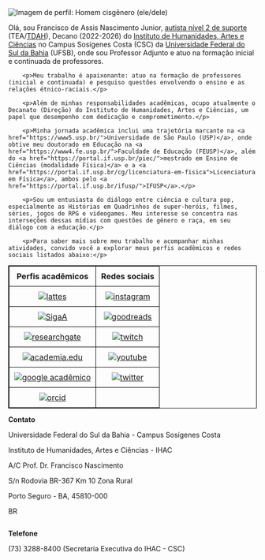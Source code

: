 
<html lang="pt-BR">
<head>
<meta charset="UTF-8">
<meta name="viewport" content="width=device-width, initial-scale=1.0">
<title>Sobre</title>
<style>
    .container {
        display: flex;
        justify-content: space-between;
        flex-wrap: wrap;
    }

    .column {
        flex: 1;
        margin-right: 20px;
        margin-bottom: 20px;
    }

    img {
        max-width: 100%;
        height: auto;
    }

    table {
        width: 100%;
    }

    table, th, td {
        border: 1px solid black;
        border-collapse: collapse;
    }

    th, td {
        padding: 10px;
        text-align: left;
    }
</style>
</head>
<body>

<div class="container">
    <div class="column">
        <img src="https://itxesco.github.io/imagens/perfil/perfil_2.jpg" alt="Imagem de perfil: Homem cisgênero (ele/dele)">
    </div>
    <div class="column">
        <p>Olá, sou Francisco de Assis Nascimento Junior, <a href="https://autismoerealidade.org.br/2024/02/08/o-que-sao-niveis-de-suporte-no-tea-e-como-eles-podem-auxiliar-no-diagnostico/"> autista nível 2 de suporte</a> (TEA/<a href="https://evoluirdesenvolvimento.com.br/superdotacao-e-autismo/>AH</a>/<a href="https://www.msdmanuals.com/pt-br/casa/problemas-de-sa%C3%BAde-infantil/dist%C3%BArbios-de-aprendizagem-e-do-desenvolvimento/transtorno-do-d%C3%A9ficit-de-aten%C3%A7%C3%A3o-com-hiperatividade-tdah">TDAH</a>), Decano (2022-2026) do <a href="https://www.ufsb.edu.br/ihac/"> Instituto de Humanidades, Artes e Ciências</a> no Campus Sosígenes Costa (CSC) da <a href="https://ufsb.edu.br/">Universidade Federal do Sul da Bahia</a> (UFSB), onde sou Professor Adjunto e atuo na formação inicial e continuada de professores.</p>

        <p>Meu trabalho é apaixonante: atuo na formação de professores (inicial e continuada) e pesquiso questões envolvendo o ensino e as relações étnico-raciais.</p>

        <p>Além de minhas responsabilidades acadêmicas, ocupo atualmente o Decanato (Direção) do Instituto de Humanidades, Artes e Ciências, um papel que desempenho com dedicação e comprometimento.</p>

        <p>Minha jornada acadêmica inclui uma trajetória marcante na <a href="https://www5.usp.br/">Universidade de São Paulo (USP)</a>, onde obtive meu doutorado em Educação na <a href="https://www4.fe.usp.br/">Faculdade de Educação (FEUSP)</a>, além do <a href="https://portal.if.usp.br/piec/">mestrado em Ensino de Ciências (modalidade Física)</a> e a <a href="https://portal.if.usp.br/cg/licenciatura-em-fisica">Licenciatura em Física</a>, ambos pelo <a href="https://portal.if.usp.br/ifusp/">IFUSP</a>.</p>

        <p>Sou um entusiasta do diálogo entre ciência e cultura pop, especialmente as Histórias em Quadrinhos de super-heróis, filmes, séries, jogos de RPG e videogames. Meu interesse se concentra nas interseções dessas mídias com questões de gênero e raça, em seu diálogo com a educação.</p>

        <p>Para saber mais sobre meu trabalho e acompanhar minhas atividades, convido você a explorar meus perfis acadêmicos e redes sociais listados abaixo:</p>

  <table style="margin: 0 auto;">
      <tr>
          <th style="text-align: center;">Perfis acadêmicos</th>
          <th style="text-align: center;">Redes sociais</th>
      </tr>
      <tr>
          <td style="text-align: center;"><a href="http://lattes.cnpq.br/1942359141745184"><img src="https://itxesco.github.io/imagens/icones/icons16/lattes-icon.png" alt="lattes"></a></td>
          <td style="text-align: center;"><a href="https://www.instagram.com/gtf.nascimento"><img src="https://itxesco.github.io/imagens/icones/icons16/instagram-icon.png" alt="instagram"></a></td>
      </tr>
      <tr>
          <td style="text-align: center;"><a href="https://sig.ufsb.edu.br/sigaa/public/docente/portal.jsf?siape=1085938"><img src="https://itxesco.github.io/imagens/icones/icons16/ufsb-icon.jpg" alt="SigaA"></a></td>
          <td style="text-align: center;"><a href="https://www.goodreads.com/user/show/51497119-francisco-nascimento"><img src="https://itxesco.github.io/imagens/icones/icons16/goodreads-icon.png" alt="goodreads"></a></td>
      </tr>
      <tr>
          <td style="text-align: center;"><a href="https://www.researchgate.net/profile/Francisco_Nascimento24"><img src="https://itxesco.github.io/imagens/icones/icons16/researchgate-icon.png" alt="researchgate"></a></td>
          <td style="text-align: center;"><a href="https://twitch.tv/itxesco"><img src="https://itxesco.github.io/imagens/icones/icons16/twitch-icon.png" alt="twitch"></a></td>
      </tr>
      <tr>
          <td style="text-align: center;"><a href="https://ufsb.academia.edu/FranciscoNascimento"><img src="https://itxesco.github.io/imagens/icones/icons16/academia-edu-icon.png" alt="academia.edu"></a></td>
          <td style="text-align: center;"><a href="https://www.youtube.com/channel/UCqWEN6uuwiohJY8qv9e7Ddg"><img src="https://itxesco.github.io/imagens/icones/icons16/youtube-icon.png" alt="youtube"></a></td>
      </tr>
      <tr>
          <td style="text-align: center;"><a href="https://scholar.google.com.br/citations?user=H8peemwAAAAJ&hl=en"><img src="https://itxesco.github.io/imagens/icones/icons16/google-scholar-icon.png" alt="google acadêmico"></a></td>
          <td style="text-align: center;"><a href="https://twitter.com/itxesco"><img src="https://itxesco.github.io/imagens/icones/icons16/twitter-icon.png" alt="twitter"></a></td>
      </tr>
      <tr>
          <td style="text-align: center;"><a href="https://orcid.org/0000-0003-0587-8392"><img src="https://itxesco.github.io/imagens/icones/icons16/orcid-icon.png" alt="orcid"></a></td>
          <td style="text-align: center;"></td>
      </tr>
  </table>
    </div>
</div>

<div class="container">
    <div class="column">
        <p><strong>Contato</strong></p>
        <p>Universidade Federal do Sul da Bahia - Campus Sosígenes Costa</p>
        <p>Instituto de Humanidades, Artes e Ciências - IHAC</p>
        <p>A/C Prof. Dr. Francisco Nascimento</p>
        <p>S/n Rodovia BR-367 Km 10 Zona Rural</p>
        <p>Porto Seguro - BA, 45810-000</p>
        <p>BR</p>
    </div>
    <div class="column">
        <p><strong>Telefone</strong></p>
        <p>(73) 3288-8400 (Secretaria Executiva do IHAC - CSC)</p>
    </div>
</div>

</body>
</html>
